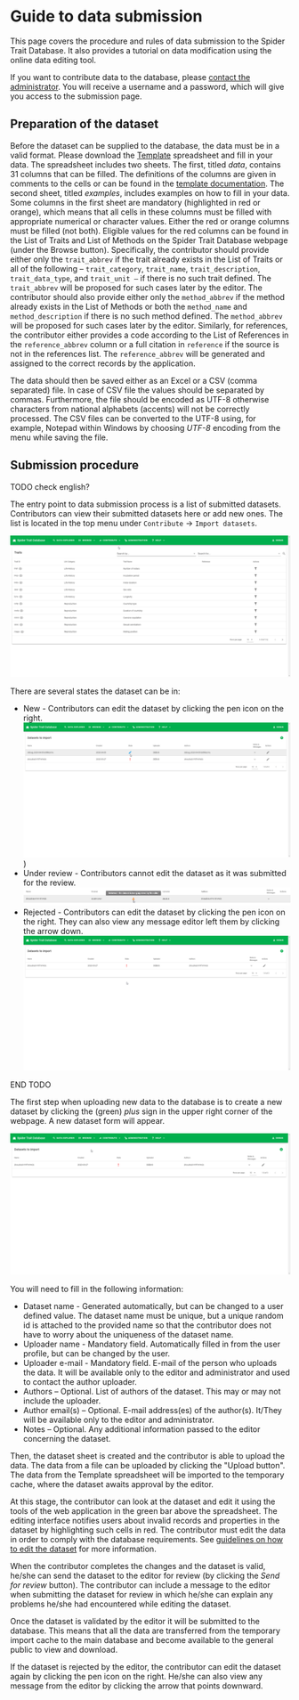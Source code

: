 # Guide to data submission

This page covers the procedure and rules of data submission to the Spider Trait Database. It also provides a tutorial on data modification using the online data editing tool.

If you want to contribute data to the database, please [contact the administrator](mailto:spidertraits@group.muni.cz?subject=Spider%20Traits%3A%20Request%20for%20Access&body=Hello%2C%20I%20would%20like%20to%20request%20the%20access%20for%20the%20Spider%20Traits%20Database%20access.%0D%0A%0D%0A---%20Please%20provide%20more%20detail%20about%20your%20request%20(e.g.%20information%20about%20the%20data%20you%20want%20to%20upload)%3A%20---). You will receive a username and a password, which will give you access to the submission page.

## Preparation of the dataset

Before the dataset can be supplied to the database, the data must be in a valid format. Please download the [Template](template.xlsx) spreadsheet and fill in your data. The spreadsheet includes two sheets. The first, titled *data*, contains 31 columns that can be filled. The definitions of the columns are given in comments to the cells or can be found in the [template documentation](template.md). The second sheet, titled *examples*, includes examples on how to fill in your data. Some columns in the first sheet are mandatory (highlighted in red or orange), which means that all cells in these columns must be filled with appropriate numerical or character values. Either the red or orange columns must be filled (not both). Eligible values for the red columns can be found in the List of Traits and List of Methods on the Spider Trait Database webpage (under the Browse button). Specifically, the contributor should provide either only the `trait_abbrev` if the trait already exists in the List of Traits or all of the following – `trait_category`, `trait_name`, `trait_description`, `trait_data_type`, and `trait_unit –` if there is no such trait defined. The `trait_abbrev` will be proposed for such cases later by the editor. The contributor should also provide either only the `method_abbrev` if the method already exists in the List of Methods or both the `method_name` and `method_description` if there is no such method defined. The `method_abbrev` will be proposed for such cases later by the editor. Similarly, for references, the contributor either provides a code according to the List of References in the `reference_abbrev` column or a full citation in `reference` if the source is not in the references list. The `reference_abbrev` will be generated and assigned to the correct records by the application.

The data should then be saved either as an Excel or a CSV (comma separated) file. In case of CSV file the values should be separated by commas. Furthermore, the file should be encoded as UTF-8 otherwise characters from national alphabets (accents) will not be correctly processed. The CSV files can be converted to the UTF-8 using, for example, Notepad within Windows by choosing _UTF-8_ encoding from the menu while saving the file.

## Submission procedure

TODO check english?

The entry point to data submission process is a list of submitted datasets. Contributors can view their submitted datasets here or add new ones. The list is located in the top menu under `Contribute` -> `Import datasets`.

![Import datasets](img/import-datasets.gif)

There are several states the dataset can be in:

+ New - Contributors can edit the dataset by clicking the pen icon on the right. ![Animation](img/new-dataset.gif))
+ Under review - Contributors cannot edit the dataset as it was submitted for the review. ![Animation](img/reviewed-dataset.png)
+ Rejected - Contributors can edit the dataset by clicking the pen icon on the right. They can also view any message editor left them by clicking the arrow down. ![Animation](img/rejected-dataset.gif)

END TODO

The first step when uploading new data to the database is to create a new dataset by clicking the (green) *plus* sign in the upper right corner of the webpage. A new dataset form will appear.

![Create dataset](img/create-dataset.gif)

You will need to fill in the following information:

+ Dataset name - Generated automatically, but can be changed to a user defined value. The dataset name must be unique, but a unique random id is attached to the provided name so that the contributor does not have to worry about the uniqueness of the dataset name.
+ Uploader name - Mandatory field. Automatically filled in from the user profile, but can be changed by the user.
+ Uploader e-mail - Mandatory field. E-mail of the person who uploads the data. It will be available only to the editor and administrator and used to contact the author uploader.
+ Authors – Optional. List of authors of the dataset. This may or may not include the uploader.
+ Author email(s) – Optional. E-mail address(es) of the author(s). It/They will be available only to the editor and administrator.
+ Notes – Optional. Any additional information passed to the editor concerning the dataset.

Then, the dataset sheet is created and the contributor is able to upload the data. The data from a file can be uploaded by clicking the "Upload button". The data from the Template spreadsheet will be imported to the temporary cache, where the dataset awaits approval by the editor.

At this stage, the contributor can look at the dataset and edit it using the tools of the web application in the green bar above the spreadsheet. The editing interface notifies users about invalid records and properties in the dataset by highlighting such cells in red. The contributor must edit the data in order to comply with the database requirements. See [guidelines on how to edit the dataset](editor-howto.md) for more information.

When the contributor completes the changes and the dataset is valid, he/she can send the dataset to the editor for review (by clicking the *Send for review* button). The contributor can include a message to the editor when submitting the dataset for review in which he/she can explain any problems he/she had encountered while editing the dataset.

Once the dataset is validated by the editor it will be submitted to the database. This means that all the data are transferred from the temporary import cache to the main database and become available to the general public to view and download.

If the dataset is rejected by the editor, the contributor can edit the dataset again by clicking the pen icon on the right. He/she can also view any message from the editor by clicking the arrow that points downward.
